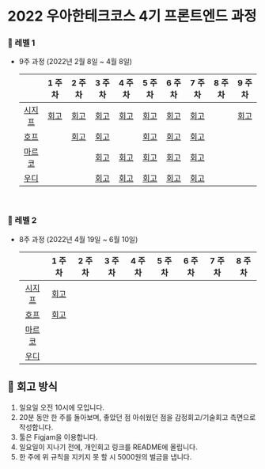 # 2022 우아한테크코스 4기 프론트엔드 과정


### 🧡 레벨 1
- 9주 과정 (2022년 2월 8일 ~ 4월 8일)

  |       |  1 주차  |  2 주차   |  3 주차  |  4 주차  |   5 주차   |    6 주차    |    7 주차    |    8 주차    |    9 주차    |
  | :----------: | :------: | :------: | :-----: | :---: | :--------------: | :---------: | :---------: | :---------: | :---------: |
  | [시지프](https://github.com/euijinkk) | [회고](https://happysisyphe.tistory.com/20) | [회고](https://happysisyphe.tistory.com/23) | [회고](https://happysisyphe.tistory.com/25) | [회고](https://happysisyphe.tistory.com/27) | [회고](https://happysisyphe.tistory.com/28) | [회고](https://happysisyphe.tistory.com/30) | [회고](https://happysisyphe.tistory.com/32) |  | [회고](https://happysisyphe.tistory.com/34) |
  | [호프](https://github.com/moonheekim0118) |  | [회고](https://velog.io/@moonheekim0118/2022.2.142022.2.20-%ED%9A%8C%EA%B3%A0)  | [회고](https://velog.io/@moonheekim0118/2022.02.212022.02.27-%ED%9A%8C%EA%B3%A0) |  | [회고](https://velog.io/@moonheekim0118/2022.03.072022.03.13-%ED%9A%8C%EA%B3%A0)| [회고](https://velog.io/@moonheekim0118/2022.03.142022.03.20-%ED%9A%8C%EA%B3%A0) | [회고](https://velog.io/@moonheekim0118/2022.03.212022.03.27-%ED%9A%8C%EA%B3%A0)  |  |  |
  | [마르코](https://github.com/wonsss) |  |  | [회고](https://velog.io/@jangws/%EC%9A%B0%ED%85%8C%EC%BD%94-2%EC%9B%94-%EB%84%B7%EC%A7%B8-%EC%A3%BC-%ED%9A%8C%EA%B3%A0) |[회고](https://velog.io/@jangws/%ED%9A%8C%EA%B3%A0-%EC%9A%B0%ED%85%8C%EC%BD%94-4%EC%A3%BC%EC%B0%A8) |[회고](https://velog.io/@jangws/%ED%9A%8C%EA%B3%A0-%EC%9A%B0%ED%85%8C%EC%BD%94-5%EC%A3%BC%EC%B0%A8) |[회고](https://velog.io/@jangws/%ED%9A%8C%EA%B3%A0-%EC%9A%B0%ED%85%8C%EC%BD%94-6%EC%A3%BC%EC%B0%A8)|[회고](https://velog.io/@jangws/%ED%9A%8C%EA%B3%A0-%EC%9A%B0%ED%85%8C%EC%BD%94-7%EC%A3%BC%EC%B0%A8-%EC%82%B0%EC%B1%85)|  |  |
  | [우디](https://github.com/greenblues1190) |  |  | [회고](https://woojeongmin.com/2022/retrospective/weekly-1/) | [회고](https://woojeongmin.com/2022/retrospective/weekly-2/) | [회고](https://woojeongmin.com/2022/retrospective/weekly-3/) | [회고](https://woojeongmin.com/2022/retrospective/weekly-4/) | [회고](https://woojeongmin.com/2022/retrospective/weekly-5/)  |  |  |

<br/>

### 🧡 레벨 2
- 8주 과정 (2022년 4월 19일 ~ 6월 10일)

  |       |  1 주차  |  2 주차   |  3 주차  |  4 주차  |   5 주차   |    6 주차    |    7 주차    |    8 주차    |
  | :----------: | :------: | :------: | :-----: | :---: | :--------------: | :---------: | :---------: | :---------: |
  | [시지프](https://github.com/euijinkk) | [회고](https://happysisyphe.tistory.com/36) | | | | | | | |
  | [호프](https://github.com/moonheekim0118) | [회고](https://observant-aardwolf-5e1.notion.site/1-2022-04-19-2022-04-24-b28004de456a420aaac9258d1ef924e0) | | | | | | | |
  | [마르코](https://github.com/wonsss) | | | | | | | | |
  | [우디](https://github.com/greenblues1190) | | | | | | | | |

## 💛 회고 방식
1. 일요일 오전 10시에 모입니다.
2. 20분 동안 한 주를 돌아보며, 좋았던 점 아쉬웠던 점을 감정회고/기술회고 측면으로 작성합니다.
3. 툴은 Figjam을 이용합니다.
4. 일요일이 지나기 전에, 개인회고 링크를 README에 올립니다.
5. 한 주에 위 규칙을 지키지 못 할 시 5000원의 벌금을 냅니다.



 


